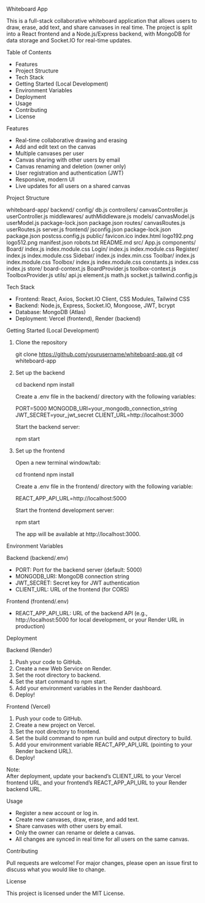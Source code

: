 
Whiteboard App

This is a full-stack collaborative whiteboard application that allows users to draw, erase, add text, and share canvases in real time. The project is split into a React frontend and a Node.js/Express backend, with MongoDB for data storage and Socket.IO for real-time updates.

Table of Contents

- Features
- Project Structure
- Tech Stack
- Getting Started (Local Development)
- Environment Variables
- Deployment
- Usage
- Contributing
- License

Features

- Real-time collaborative drawing and erasing
- Add and edit text on the canvas
- Multiple canvases per user
- Canvas sharing with other users by email
- Canvas renaming and deletion (owner only)
- User registration and authentication (JWT)
- Responsive, modern UI
- Live updates for all users on a shared canvas

Project Structure

whiteboard-app/
  backend/
    config/
      db.js
    controllers/
      canvasController.js
      userController.js
    middlewares/
      authMiddleware.js
    models/
      canvasModel.js
      userModel.js
    package-lock.json
    package.json
    routes/
      canvasRoutes.js
      userRoutes.js
    server.js
  frontend/
    jsconfig.json
    package-lock.json
    package.json
    postcss.config.js
    public/
      favicon.ico
      index.html
      logo192.png
      logo512.png
      manifest.json
      robots.txt
    README.md
    src/
      App.js
      components/
        Board/
          index.js
          index.module.css
        Login/
          index.js
          index.module.css
        Register/
          index.js
          index.module.css
        Sidebar/
          index.js
          index.min.css
        Toolbar/
          index.js
          index.module.css
        Toolbox/
          index.js
          index.module.css
      constants.js
      index.css
      index.js
      store/
        board-context.js
        BoardProvider.js
        toolbox-context.js
        ToolboxProvider.js
      utils/
        api.js
        element.js
        math.js
        socket.js
    tailwind.config.js

Tech Stack

- Frontend: React, Axios, Socket.IO Client, CSS Modules, Tailwind CSS
- Backend: Node.js, Express, Socket.IO, Mongoose, JWT, bcrypt
- Database: MongoDB (Atlas)
- Deployment: Vercel (frontend), Render (backend)

Getting Started (Local Development)

1. Clone the repository

   git clone https://github.com/yourusername/whiteboard-app.git
   cd whiteboard-app

2. Set up the backend

   cd backend
   npm install

   Create a .env file in the backend/ directory with the following variables:

   PORT=5000
   MONGODB_URI=your_mongodb_connection_string
   JWT_SECRET=your_jwt_secret
   CLIENT_URL=http://localhost:3000

   Start the backend server:

   npm start

3. Set up the frontend

   Open a new terminal window/tab:

   cd frontend
   npm install

   Create a .env file in the frontend/ directory with the following variable:

   REACT_APP_API_URL=http://localhost:5000

   Start the frontend development server:

   npm start

   The app will be available at http://localhost:3000.

Environment Variables

Backend (backend/.env)

- PORT: Port for the backend server (default: 5000)
- MONGODB_URI: MongoDB connection string
- JWT_SECRET: Secret key for JWT authentication
- CLIENT_URL: URL of the frontend (for CORS)

Frontend (frontend/.env)

- REACT_APP_API_URL: URL of the backend API (e.g., http://localhost:5000 for local development, or your Render URL in production)

Deployment

Backend (Render)

1. Push your code to GitHub.
2. Create a new Web Service on Render.
3. Set the root directory to backend.
4. Set the start command to npm start.
5. Add your environment variables in the Render dashboard.
6. Deploy!

Frontend (Vercel)

1. Push your code to GitHub.
2. Create a new project on Vercel.
3. Set the root directory to frontend.
4. Set the build command to npm run build and output directory to build.
5. Add your environment variable REACT_APP_API_URL (pointing to your Render backend URL).
6. Deploy!

Note:  
After deployment, update your backend’s CLIENT_URL to your Vercel frontend URL, and your frontend’s REACT_APP_API_URL to your Render backend URL.

Usage

- Register a new account or log in.
- Create new canvases, draw, erase, and add text.
- Share canvases with other users by email.
- Only the owner can rename or delete a canvas.
- All changes are synced in real time for all users on the same canvas.

Contributing

Pull requests are welcome! For major changes, please open an issue first to discuss what you would like to change.

License

This project is licensed under the MIT License.

